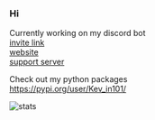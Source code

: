### Hi

Currently working on my discord bot\
[invite link](https://discord.com/api/oauth2/authorize?client_id=790763466076061696&permissions=67500096&scope=bot)\
[website](https://medieval-plague-doctor-bot.github.io/Docs/)\
[support server](https://discord.gg/Pqxm8NfHKF)

Check out my python packages\
https://pypi.org/user/Kev_in101/


![stats](https://github-readme-stats.vercel.app/api?username=kev-in123&show_icons=true&include_all_commits=true&count_private=true&hide=stars&theme=vue-dark)
